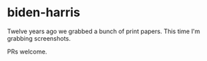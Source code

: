 # biden-harris

Twelve years ago we grabbed a bunch of print papers. This time I'm grabbing screenshots.

PRs welcome.
